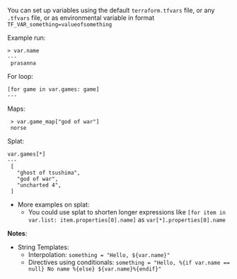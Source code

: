 You can set up variables using the default `terraform.tfvars` file, or any `.tfvars` file, or as environmental variable in format `TF_VAR_something=valueofsomething`

Example run:

```hcl
> var.name
---
 prasanna
```

For loop:
```hcl
[for game in var.games: game]
---
```

Maps:
```hcl
 > var.game_map["god of war"]
 norse
```
Splat:
```hcl
var.games[*]
---
 [
   "ghost of tsushima",
   "god of war",
   "uncharted 4",
 ]
```
- More examples on splat:
  - You could use splat to shorten longer expressions like `[for item in var.list: item.properties[0].name]` as  `var[*].properties[0].name`

**Notes**:
- String Templates:
  - Interpolation: `something = "Hello, ${var.name}"`
  - Directives using conditionals: `something = "Hello, %{if var.name == null} No name %{else} ${var.name}%{endif}"`
